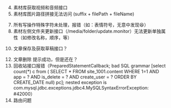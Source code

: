 <!-- 1. 文章接口 scope 和 status 全部可选值 -->
<!-- 2. 文章接口 参数（频道，排序，搜索， 等）无效果 -->
<!-- 3. 缺少获取文章内容接口 -->
4. 素材库获取视频和音频接口
5. 素材库图片路径拼接无法访问 (suffix + filePath + fileName)
<!-- 6. 素材库文件夹的创建接口 -->

7.  所有写操作特殊字符未处理，报错（如：表情符号，无意中发现😆）
8.  素材左侧文件夹更新接口（/media/folder/update.monitor）无法更新单独属性（如修改名称，顺序，等）
<!-- 9.  文章内容获取接口（/article/get.monitor）均返回 null ？？ -->
10. 文章保存及获取草稿接口？
<!-- 11. 回收站？ -->

12. 文章删除 提示成功，但是还在？
13. 回收站接口报错（PreparedStatementCallback; bad SQL grammar [select count(*) c from
    ( SELECT * FROM site_1001.content WHERE 1=1 AND app = ? AND is_delete = ? AND
    create_user = ? ORDER BY CREATE_DATE null) pc]; nested exception is
    com.mysql.jdbc.exceptions.jdbc4.MySQLSyntaxErrorException: #42000）
14. 路由问题
